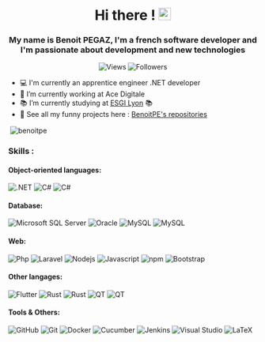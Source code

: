 <h1 align="center">Hi there ! <img src="https://media.giphy.com/media/hvRJCLFzcasrR4ia7z/giphy.gif" width="25px"> </h1>

<h3 align="center">My name is Benoit PEGAZ, I'm a french software developer and I'm passionate about development and new technologies </h3>

<p align="center">
  <img alt="Views" src="https://komarev.com/ghpvc/?username=BenoitPE&style=flat-square" />
  <img alt="Followers" src="https://img.shields.io/github/followers/BenoitPE?style=social" />
</p>
  

- 💻 I'm currently an apprentice engineer .NET developer
- 🔭 I’m currently working at Ace Digitale
- 📚 I’m currently studying at [ESGI Lyon]("https://www.esgi.fr/campus-lyon.html") 📚
- 👀 See all my funny projects here : [BenoitPE's repositories](https://github.com/BenoitPE?tab=repositories)

<p>&nbsp;<img align="center" src="https://github-readme-stats.vercel.app/api?username=benoitpe&show_icons=true&locale=en&theme=dark" alt="benoitpe" /></p>

### Skills :   
#### Object-oriented languages:  
<p>
  <img alt=".NET" src="https://img.shields.io/badge/-.NET (ASP.NET, WPF)-512BD4?style=for-the-badge&logo=.NET&logoColor=white" />
  <img alt="C#" src="https://img.shields.io/badge/-Csharp-239120?style=for-the-badge&logo=csharp&logoColor=white" />
  <img alt="C#" src="https://img.shields.io/badge/-Java (Swing, Spring)-6DB33F?style=for-the-badge&logo=spring&logoColor=white" />  
</p>

#### Database:  
<p>
  <img alt="Microsoft SQL Server" src="https://img.shields.io/badge/-Microsoft SQL SERVER-CC2927?style=for-the-badge&logo=microsoftsqlserver&logoColor=white">
  <img alt="Oracle" src="https://img.shields.io/badge/-Oracle-ef3c2d?style=for-the-badge&logo=Oracle&logoColor=white"/>
  <img alt="MySQL" src="https://img.shields.io/badge/-MySQL-4479A1?style=for-the-badge&logo=MySQL&logoColor=white"/>
  <img alt="MySQL" src="https://img.shields.io/badge/-SQLite-003B57?style=for-the-badge&logo=SQLite&logoColor=white"/>  
</p>
  
#### Web:  
<p>
  <img alt="Php" src="https://img.shields.io/badge/-Php-777BB4?style=for-the-badge&logo=php&logoColor=white" />
  <img alt="Laravel" src="https://img.shields.io/badge/-Laravel-FF2D20?style=for-the-badge&logo=Laravel&logoColor=white" />
  <img alt="Nodejs" src="https://img.shields.io/badge/-Nodejs-339933?style=for-the-badge&logo=Node.js&logoColor=white" />
  <img alt="Javascript" src="https://img.shields.io/badge/-Javascript-F7DF1E?style=for-the-badge&logo=Javascript&logoColor=black" />
  <img alt="npm" src="https://img.shields.io/badge/-NPM-CB3837?style=for-the-badge&logo=npm&logoColor=white" />
  <img alt="Bootstrap" src="https://img.shields.io/badge/-Bootstrap-7952B3?style=for-the-badge&logo=Bootstrap&logoColor=white" />
</p>

#### Other langages:  
<p>
  <img alt="Flutter" src="https://img.shields.io/badge/-Flutter-02569B?style=for-the-badge&logo=Flutter&logoColor=white"/>
  <img alt="Rust" src="https://img.shields.io/badge/-Rust-000000?style=for-the-badge&logo=Rust&logoColor=white"/>
  <img alt="Rust" src="https://img.shields.io/badge/-Python-3776AB?style=for-the-badge&logo=Python&logoColor=white"/>
  <img alt="QT" src="https://img.shields.io/badge/-QT-41CD52?style=for-the-badge&logo=QT&logoColor=white"/>
  <img alt="QT" src="https://img.shields.io/badge/-C++-00599C?style=for-the-badge&logo=cplusplus&logoColor=white"/>  
</p>   
  
#### Tools & Others:  
<p>
  <img alt="GitHub" src="https://img.shields.io/badge/-GitHub-181717?style=for-the-badge&logo=github&logoColor=white"/>
  <img alt="Git" src="https://img.shields.io/badge/-Git-F05032?style=for-the-badge&logo=git&logoColor=white"/>
  <img alt="Docker" src="https://img.shields.io/badge/-Docker-2496ED?style=for-the-badge&logo=Docker&logoColor=white"/>
  <img alt="Cucumber" src="https://img.shields.io/badge/-Cucumber (Specflow)-23D96C?style=for-the-badge&logo=Cucumber&logoColor=white"/>
  <img alt="Jenkins" src="https://img.shields.io/badge/-Jenkins-D24939?style=for-the-badge&logo=Jenkins&logoColor=white"/>
  <img alt="Visual Studio" src="https://img.shields.io/badge/-visual studio-5C2D91?style=for-the-badge&logo=visualstudio&logoColor=white"/>
  <img alt="LaTeX" src="https://img.shields.io/badge/-LaTeX-008080?style=for-the-badge&logo=LaTeX&logoColor=white"/>
</p>

